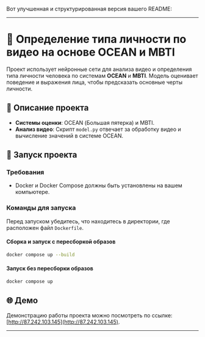 Вот улучшенная и структурированная версия вашего README:

---

# 🧠 Определение типа личности по видео на основе OCEAN и MBTI

Проект использует нейронные сети для анализа видео и определения типа личности человека по системам **OCEAN** и **MBTI**. Модель оценивает поведение и выражения лица, чтобы предсказать основные черты личности.

## 📂 Описание проекта

- **Системы оценки**: OCEAN (Большая пятерка) и MBTI.
- **Анализ видео**: Скрипт `model.py` отвечает за обработку видео и вычисление значений в системе OCEAN.

## 🚀 Запуск проекта

### Требования

- Docker и Docker Compose должны быть установлены на вашем компьютере.

### Команды для запуска

Перед запуском убедитесь, что находитесь в директории, где расположен файл `Dockerfile`.

#### Сборка и запуск с пересборкой образов
```bash
docker compose up --build
```

#### Запуск без пересборки образов
```bash
docker compose up
```

## 🌐 Демо

Демонстрацию работы проекта можно посмотреть по ссылке: [http://87.242.103.145](http://87.242.103.145).

---

